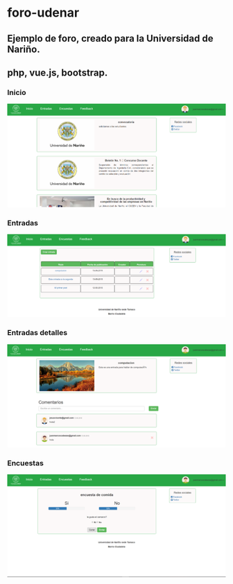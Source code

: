 # foro-udenar

## Ejemplo de foro, creado para la Universidad de Nariño.


## php, vue.js, bootstrap.

### Inicio
![imágen inicio](https://raw.githubusercontent.com/juanmarcoscabezas/foro-udenar/master/imagenes-ejemplo/foro-inicio.png)

### Entradas
![imágen entradas](https://raw.githubusercontent.com/juanmarcoscabezas/foro-udenar/master/imagenes-ejemplo/foro-entradas.png)

### Entradas detalles
![imágen entrada detalles](https://raw.githubusercontent.com/juanmarcoscabezas/foro-udenar/master/imagenes-ejemplo/foro-entradas-detalle.png)

### Encuestas
![imágen encuestas](https://raw.githubusercontent.com/juanmarcoscabezas/foro-udenar/master/imagenes-ejemplo/foro-encuestas.png)

